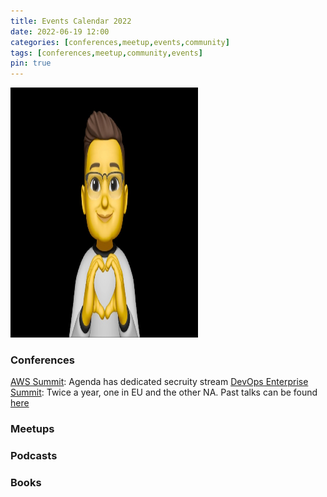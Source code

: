 ```yaml
---
title: Events Calendar 2022
date: 2022-06-19 12:00
categories: [conferences,meetup,events,community]
tags: [conferences,meetup,community,events]
pin: true
---
```

<img src="/assets/MM01.png" 
    alt="Picture" 
    width="300" 
    height="400" 
     />


### Conferences
[AWS Summit](https://aws.amazon.com/events/summits/?awsf.events-location=*all&awsf.events-series=*all): Agenda has dedicated secruity stream
[DevOps Enterprise Summit](https://events.itrevolution.com/): Twice a year, one in EU and the other NA.  Past talks can be found [here](https://videos.itrevolution.com/)


### Meetups

### Podcasts

### Books